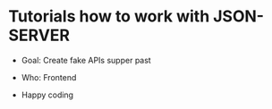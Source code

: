 # Tutorials how to work with JSON-SERVER

- Goal: Create fake APIs supper past
- Who: Frontend

- Happy coding